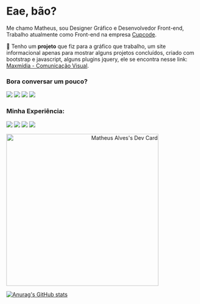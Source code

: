 # Eae, bão?
Me chamo Matheus, sou Designer Gráfico e Desenvolvedor Front-end, Trabalho atualmente como Front-end na empresa [Cupcode](https://www.cupcode.com.br/).

🎨 Tenho um __projeto__ que fiz para a gráfico que trabalho, um site informacional apenas para mostrar alguns projetos concluídos, criado com bootstrap e javascript, alguns plugins jquery, ele se encontra nesse link: [Maxmídia - Comunicação Visual](http://maxmidia.ind.br/).

### Bora conversar um pouco?
<p align="left">
  <a href="https://mail.google.com/mail/u/matheus2ep@gmail.com" alt="Gmail">
  <img src="https://img.shields.io/badge/-Gmail-FF0000?style=flat-square&labelColor=FF0000&logo=gmail&logoColor=white&link=https://mail.google.com/mail/u/matheus2ep@gmail.com" /></a>

  <a href="https://www.linkedin.com/in/matheus-alves-dev/?lipi=urn%3Ali%3Apage%3Ad_flagship3_my_premium%3Bg3vju6WuSpu9dEJuEDnMug%3D%3D" alt="Linkedin">
  <img src="https://img.shields.io/badge/-Linkedin-0e76a8?style=flat-square&logo=Linkedin&logoColor=white&link=https://www.linkedin.com/in/matheus-alves-dev/?lipi=urn%3Ali%3Apage%3Ad_flagship3_my_premium%3Bg3vju6WuSpu9dEJuEDnMug%3D%3D" /></a>

  <a href="https://api.whatsapp.com/send?phone=5584994633769" alt="WhatsApp">
  <img src="https://img.shields.io/badge/-WhatsApp-25d366?style=flat-square&labelColor=25d366&logo=whatsapp&logoColor=white&link=https://api.whatsapp.com/send?phone=5584994633769"/></a>
  
  <a href="https://www.instagram.com/matheus_alvesdg" alt="Instagram">
  <img src="https://img.shields.io/badge/-Instagram-DF0174?style=flat-square&labelColor=DF0174&logo=instagram&logoColor=white&link=https://www.instagram.com/matheus_alvesdg/"/></a>
</p>  


### Minha Experiência:
<p align="left">
  <img src="https://img.shields.io/badge/HTML-239120?style=for-the-badge&logo=html5&logoColor=white"/>
  <img src="https://img.shields.io/badge/CSS3-1572B6?style=for-the-badge&logo=css3&logoColor=white"/>
  <img src="https://img.shields.io/badge/JavaScript-323330?style=for-the-badge&logo=javascript&logoColor=F7DF1E"/>
  <img src="https://img.shields.io/badge/Node.js-43853D?style=for-the-badge&logo=node.js&logoColor=white"/>
</p> 

<a align="right" href="https://app.daily.dev/Matpdev"><img src="https://api.daily.dev/devcards/82cc0c55a2cb4ae4830eaf37ddd9aa05.png?r=xhk" width="400" alt="Matheus Alves's Dev Card"/></a>

[![Anurag's GitHub stats](https://github-readme-stats.vercel.app/api?username=matpdev&show_icons=true&theme=synthwave)](https://github.com/anuraghazra/github-readme-stats) 
<!--[![Top Langs](https://github-readme-stats.vercel.app/api/top-langs/?username=matpdev&layout=compact)](https://github.com/anuraghazra/github-readme-stats)-->
